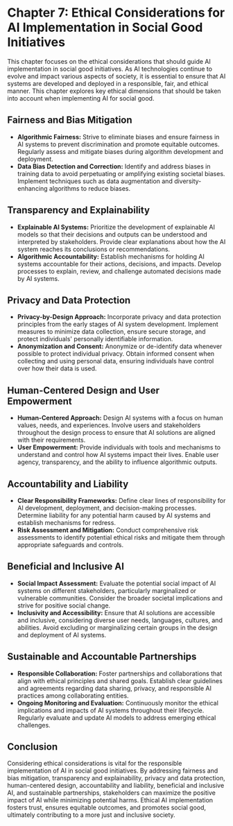 Chapter 7: Ethical Considerations for AI Implementation in Social Good Initiatives
==================================================================================

This chapter focuses on the ethical considerations that should guide AI implementation in social good initiatives. As AI technologies continue to evolve and impact various aspects of society, it is essential to ensure that AI systems are developed and deployed in a responsible, fair, and ethical manner. This chapter explores key ethical dimensions that should be taken into account when implementing AI for social good.

Fairness and Bias Mitigation
----------------------------

* **Algorithmic Fairness:** Strive to eliminate biases and ensure fairness in AI systems to prevent discrimination and promote equitable outcomes. Regularly assess and mitigate biases during algorithm development and deployment.
* **Data Bias Detection and Correction:** Identify and address biases in training data to avoid perpetuating or amplifying existing societal biases. Implement techniques such as data augmentation and diversity-enhancing algorithms to reduce biases.

Transparency and Explainability
-------------------------------

* **Explainable AI Systems:** Prioritize the development of explainable AI models so that their decisions and outputs can be understood and interpreted by stakeholders. Provide clear explanations about how the AI system reaches its conclusions or recommendations.
* **Algorithmic Accountability:** Establish mechanisms for holding AI systems accountable for their actions, decisions, and impacts. Develop processes to explain, review, and challenge automated decisions made by AI systems.

Privacy and Data Protection
---------------------------

* **Privacy-by-Design Approach:** Incorporate privacy and data protection principles from the early stages of AI system development. Implement measures to minimize data collection, ensure secure storage, and protect individuals' personally identifiable information.
* **Anonymization and Consent:** Anonymize or de-identify data whenever possible to protect individual privacy. Obtain informed consent when collecting and using personal data, ensuring individuals have control over how their data is used.

Human-Centered Design and User Empowerment
------------------------------------------

* **Human-Centered Approach:** Design AI systems with a focus on human values, needs, and experiences. Involve users and stakeholders throughout the design process to ensure that AI solutions are aligned with their requirements.
* **User Empowerment:** Provide individuals with tools and mechanisms to understand and control how AI systems impact their lives. Enable user agency, transparency, and the ability to influence algorithmic outputs.

Accountability and Liability
----------------------------

* **Clear Responsibility Frameworks:** Define clear lines of responsibility for AI development, deployment, and decision-making processes. Determine liability for any potential harm caused by AI systems and establish mechanisms for redress.
* **Risk Assessment and Mitigation:** Conduct comprehensive risk assessments to identify potential ethical risks and mitigate them through appropriate safeguards and controls.

Beneficial and Inclusive AI
---------------------------

* **Social Impact Assessment:** Evaluate the potential social impact of AI systems on different stakeholders, particularly marginalized or vulnerable communities. Consider the broader societal implications and strive for positive social change.
* **Inclusivity and Accessibility:** Ensure that AI solutions are accessible and inclusive, considering diverse user needs, languages, cultures, and abilities. Avoid excluding or marginalizing certain groups in the design and deployment of AI systems.

Sustainable and Accountable Partnerships
----------------------------------------

* **Responsible Collaboration:** Foster partnerships and collaborations that align with ethical principles and shared goals. Establish clear guidelines and agreements regarding data sharing, privacy, and responsible AI practices among collaborating entities.
* **Ongoing Monitoring and Evaluation:** Continuously monitor the ethical implications and impacts of AI systems throughout their lifecycle. Regularly evaluate and update AI models to address emerging ethical challenges.

Conclusion
----------

Considering ethical considerations is vital for the responsible implementation of AI in social good initiatives. By addressing fairness and bias mitigation, transparency and explainability, privacy and data protection, human-centered design, accountability and liability, beneficial and inclusive AI, and sustainable partnerships, stakeholders can maximize the positive impact of AI while minimizing potential harms. Ethical AI implementation fosters trust, ensures equitable outcomes, and promotes social good, ultimately contributing to a more just and inclusive society.
